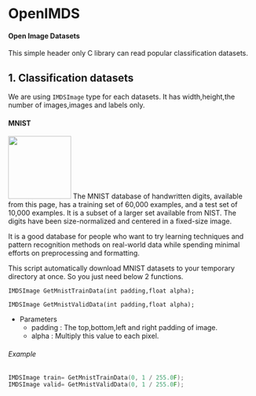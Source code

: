 # OpenIMDS
#### Open Image Datasets
This simple header only C library can read popular classification datasets.

## 1. Classification datasets

We are using `IMDSImage` type for each datasets. It has width,height,the number of images,images and labels only.
#### MNIST
<img src="https://i.imgur.com/9BcVOYQ.png" width="128">
The MNIST database of handwritten digits, available from this page, has a training set of 60,000 examples, and a test set of 10,000 examples. It is a subset of a larger set available from NIST. The digits have been size-normalized and centered in a fixed-size image.

It is a good database for people who want to try learning techniques and pattern recognition methods on real-world data while spending minimal efforts on preprocessing and formatting. 

This script automatically download MNIST datasets to your temporary directory at once. So you just need  below 2 functions.
```
IMDSImage GetMnistTrainData(int padding,float alpha);
```
```
IMDSImage GetMnistValidData(int padding,float alpha);
```
* Parameters
	* padding : The top,bottom,left and right padding of image.
	* alpha : Multiply this value to each pixel.

###### Example
```cpp
IMDSImage train= GetMnistTrainData(0, 1 / 255.0F);
IMDSImage valid= GetMnistValidData(0, 1 / 255.0F);
```
